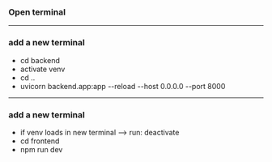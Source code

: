 ### Open terminal
---
### add a new terminal
- cd backend
- activate venv
- cd ..
- uvicorn backend.app:app --reload --host 0.0.0.0 --port 8000
---
### add a new terminal
- if venv loads in new terminal --> run: deactivate
- cd frontend
- npm run dev
